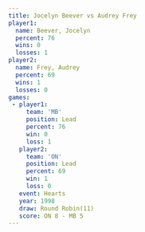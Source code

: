 ```yaml
---
title: Jocelyn Beever vs Audrey Frey
player1:               
  name: Beever, Jocelyn
  percent: 76          
  wins: 0              
  losses: 1            
player2:               
  name: Frey, Audrey   
  percent: 69          
  wins: 1              
  losses: 0            
games:
 - player1:        
     team: 'MB'    
     position: Lead
     percent: 76   
     win: 0        
     loss: 1       
   player2:        
     team: 'ON'    
     position: Lead
     percent: 69   
     win: 1        
     loss: 0       
   event: Hearts        
   year: 1998           
   draw: Round Robin(11)
   score: ON 8 - MB 5   
---
```

